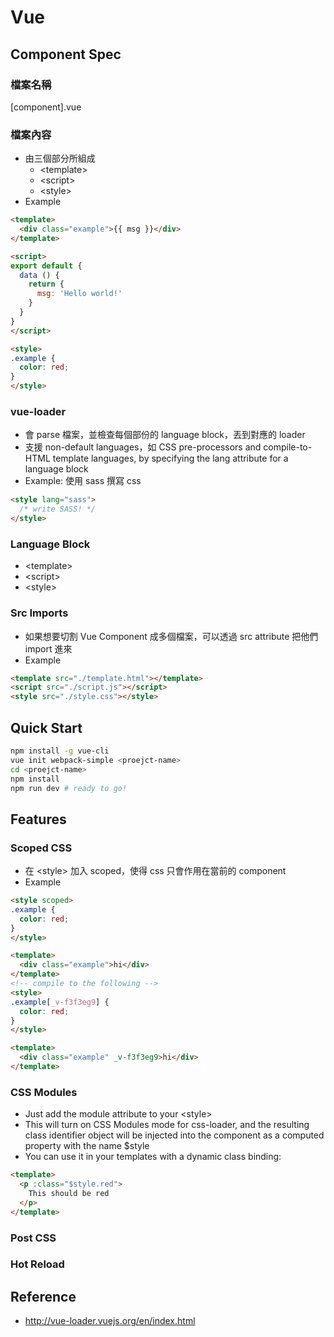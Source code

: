 # Vue

## Component Spec

### 檔案名稱
[component].vue

### 檔案內容
* 由三個部分所組成
  * \<template>
  * \<script>
  * \<style>
* Example
```html
<template>
  <div class="example">{{ msg }}</div>
</template>

<script>
export default {
  data () {
    return {
      msg: 'Hello world!'
    }
  }
}
</script>

<style>
.example {
  color: red;
}
</style>
```

### vue-loader
* 會 parse 檔案，並檢查每個部份的 language block，丟到對應的 loader
* 支援 non-default languages，如 CSS pre-processors and compile-to-HTML template languages, by specifying the lang attribute for a language block
* Example: 使用 sass 撰寫 css
```html
<style lang="sass">
  /* write SASS! */
</style>
```

### Language Block
* \<template>
* \<script>
* \<style>

### Src Imports
* 如果想要切割 Vue Component 成多個檔案，可以透過 src attribute 把他們 import 進來
* Example
```html
<template src="./template.html"></template>
<script src="./script.js"></script>
<style src="./style.css"></style>
```

## Quick Start
```bash
npm install -g vue-cli
vue init webpack-simple <proejct-name>
cd <proejct-name>
npm install
npm run dev # ready to go!
```

## Features

### Scoped CSS
* 在 \<style> 加入 scoped，使得 css 只會作用在當前的 component
* Example
```html
<style scoped>
.example {
  color: red;
}
</style>

<template>
  <div class="example">hi</div>
</template>
<!-- compile to the following -->
<style>
.example[_v-f3f3eg9] {
  color: red;
}
</style>

<template>
  <div class="example" _v-f3f3eg9>hi</div>
</template>
```

### CSS Modules
* Just add the module attribute to your \<style>
* This will turn on CSS Modules mode for css-loader, and the resulting class identifier object will be injected into the component as a computed property with the name $style
* You can use it in your templates with a dynamic class binding:
```html
<template>
  <p :class="$style.red">
    This should be red
  </p>
</template>
```

### Post CSS
### Hot Reload

## Reference
* http://vue-loader.vuejs.org/en/index.html
